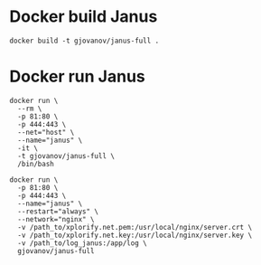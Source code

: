# Docker build Janus
`docker build -t gjovanov/janus-full .`


# Docker run Janus
```docker
docker run \
  --rm \
  -p 81:80 \
  -p 444:443 \
  --net="host" \
  --name="janus" \
  -it \
  -t gjovanov/janus-full \
  /bin/bash
```

```docker
docker run \
  -p 81:80 \
  -p 444:443 \
  --name="janus" \
  --restart="always" \
  --network="nginx" \
  -v /path_to/xplorify.net.pem:/usr/local/nginx/server.crt \
  -v /path_to/xplorify.net.key:/usr/local/nginx/server.key \
  -v /path_to/log_janus:/app/log \
  gjovanov/janus-full
```
